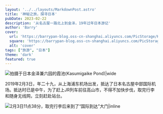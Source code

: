 ```yaml
---
layout: '../../layouts/MarkdownPost.astro'
title: '神秘之旅，探寻日本'
pubDate: 2023-02-22
description: '从名古屋一路北上到金泽，19年过年日本游记'
author: 'Barry'
cover:
  url: 'https://barrypan-blog.oss-cn-shanghai.aliyuncs.com/PicStorage/Kenrokuen.png'
  square: 'https://barrypan-blog.oss-cn-shanghai.aliyuncs.com/PicStorage/Kenrokuen.png'
  alt: 'cover'
tags: ["旅游", "日本"]
theme: 'dark'
featured: true
---
```


![拍摄于日本金泽兼六园的霞池(Kasumigaike Pond)|wide](https://barrypan-blog.oss-cn-shanghai.aliyuncs.com/PicStorage/kenrokuen-compressed.jpg)



2019年2月3日，年二十九，从上海浦东机场出发，抵达了日本名古屋中部国际机场。抵达时已是中午，为了赶上JR列车前往高山市，不得不加快步伐，取完行李和随身无线网，立刻赶赴站台。



![2月3日11点38分，取完行李后来到了“国际到达”大门|inline](https://barrypan-blog.oss-cn-shanghai.aliyuncs.com/PicStorage/arrive-airport.png)
